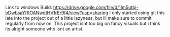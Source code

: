 Link to windows Build: https://drive.google.com/file/d/1Im5utbj-bDwbsaYfKOANwdtHV1rEr9f4/view?usp=sharing
I only started using git this late into the project out of a little lazyness, but ill make sure to commit regularly from now on.
This project isnt too big on fancy visuals but i think its alright someone who isnt an artist.
